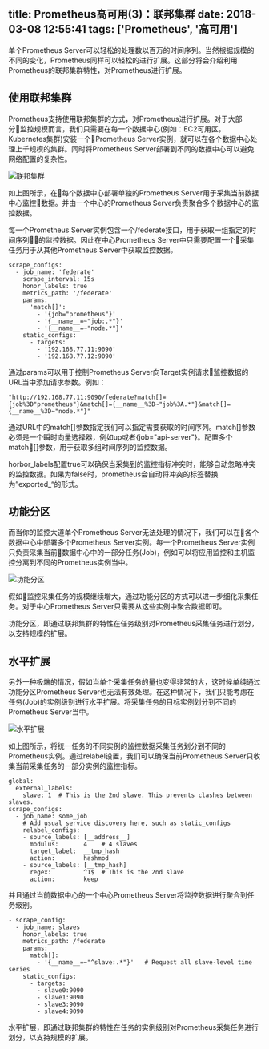 title: Prometheus高可用(3)：联邦集群
date: 2018-03-08 12:55:41
tags: ['Prometheus', '高可用']
---

单个Prometheus Server可以轻松的处理数以百万的时间序列。当然根据规模的不同的变化，Prometheus同样可以轻松的进行扩展。这部分将会介绍利用Prometheus的联邦集群特性，对Prometheus进行扩展。

<!-- more -->

## 使用联邦集群

Prometheus支持使用联邦集群的方式，对Prometheus进行扩展。对于大部分监控规模而言，我们只需要在每一个数据中心(例如：EC2可用区，Kubernetes集群)安装一个Prometheus Server实例，就可以在各个数据中心处理上千规模的集群。同时将Prometheus Server部署到不同的数据中心可以避免网络配置的复杂性。

![联邦集群](http://p2n2em8ut.bkt.clouddn.com/prometheus-federation.png)

如上图所示，在每个数据中心部署单独的Prometheus Server用于采集当前数据中心监控数据。并由一个中心的Prometheus Server负责聚合多个数据中心的监控数据。

每一个Prometheus Server实例包含一个/federate接口，用于获取一组指定的时间序列的监控数据。因此在中心Prometheus Server中只需要配置一个采集任务用于从其他Prometheus Server中获取监控数据。

```
scrape_configs:
  - job_name: 'federate'
    scrape_interval: 15s
    honor_labels: true
    metrics_path: '/federate'
    params:
      'match[]':
        - '{job="prometheus"}'
        - '{__name__=~"job:.*"}'
        - '{__name__=~"node.*"}'
    static_configs:
      - targets:
        - '192.168.77.11:9090'
        - '192.168.77.12:9090'
```

通过params可以用于控制Prometheus Server向Target实例请求监控数据的URL当中添加请求参数。例如：

```
"http://192.168.77.11:9090/federate?match[]={job%3D"prometheus"}&match[]={__name__%3D~"job%3A.*"}&match[]={__name__%3D~"node.*"}"
```

通过URL中的match[]参数指定我们可以指定需要获取的时间序列。match[]参数必须是一个瞬时向量选择器，例如up或者{job="api-server"}。配置多个match[]参数，用于获取多组时间序列的监控数据。

horbor_labels配置true可以确保当采集到的监控指标冲突时，能够自动忽略冲突的监控数据。如果为false时，prometheus会自动将冲突的标签替换为”exported_<original-label>“的形式。

## 功能分区

而当你的监控大道单个Prometheus Server无法处理的情况下，我们可以在各个数据中心中部署多个Prometheus Server实例。每一个Prometheus Server实例只负责采集当前数据中心中的一部分任务(Job)，例如可以将应用监控和主机监控分离到不同的Prometheus实例当中。

![功能分区](http://p2n2em8ut.bkt.clouddn.com/prometheus-sharding.png)

假如监控采集任务的规模继续增大，通过功能分区的方式可以进一步细化采集任务。对于中心Prometheus Server只需要从这些实例中聚合数据即可。

功能分区，即通过联邦集群的特性在任务级别对Prometheus采集任务进行划分，以支持规模的扩展。

## 水平扩展

另外一种极端的情况，假如当单个采集任务的量也变得非常的大，这时候单纯通过功能分区Prometheus Server也无法有效处理。在这种情况下，我们只能考虑在任务(Job)的实例级别进行水平扩展。将采集任务的目标实例划分到不同的Prometheus Server当中。

![水平扩展](http://p2n2em8ut.bkt.clouddn.com/prometheus-horizontal.png)

如上图所示，将统一任务的不同实例的监控数据采集任务划分到不同的Prometheus实例。通过relabel设置，我们可以确保当前Prometheus Server只收集当前采集任务的一部分实例的监控指标。

```
global:
  external_labels:
    slave: 1  # This is the 2nd slave. This prevents clashes between slaves.
scrape_configs:
  - job_name: some_job
    # Add usual service discovery here, such as static_configs
    relabel_configs:
    - source_labels: [__address__]
      modulus:       4    # 4 slaves
      target_label:  __tmp_hash
      action:        hashmod
    - source_labels: [__tmp_hash]
      regex:         ^1$  # This is the 2nd slave
      action:        keep
```

并且通过当前数据中心的一个中心Prometheus Server将监控数据进行聚合到任务级别。

```
- scrape_config:
  - job_name: slaves
    honor_labels: true
    metrics_path: /federate
    params:
      match[]:
        - '{__name__=~"^slave:.*"}'   # Request all slave-level time series
    static_configs:
      - targets:
        - slave0:9090
        - slave1:9090
        - slave3:9090
        - slave4:9090
```

水平扩展，即通过联邦集群的特性在任务的实例级别对Prometheus采集任务进行划分，以支持规模的扩展。
